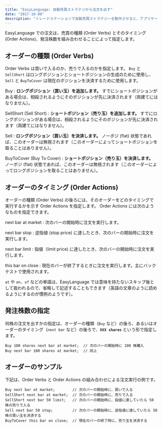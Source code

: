 ```yaml
---
title: "EasyLanguage: 自動売買ストラテジから注文を出す"
date: "2017-10-08"
description: "トレードステーションで自動売買ストラテジーを動作させると、アプリケーションを立ち上げておくだけで自動的にトレードを行ってくれるようになります。ここでは、ストラテジー内からどのように注文を出すかを説明します。"
---
```


EasyLanguage での注文は、売買の種類 (Order Verbs) とそのタイミング (Order Actions)、発注株数を組み合わせることによって指定します。

オーダーの種類 (Order Verbs)
----

Order Verbs は買いで入るのか、売りで入るのかを指定します。
`Buy` と `SellShort` はロングポジションとショートポジションの生成のために使用し、`Sell` と `BuyToCover` は現在のポジションを決済するために使用します。

Buy
: **ロングポジション（買い玉）を追加します。** すでにショートポジションがある場合は、相殺されるようにそのポジションが先に決済されます（両建てにはなりません）。

SellShort (Sell Short)
: **ショートポジション（売り玉）を追加します。** すでにロングポジションがある場合は、相殺されるようにそのポジションが先に決済されます（両建てにはなりません）。

Sell
: **ロングポジション（買い玉）を決済します。** ノーポジ (flat) 状態であれば、このオーダーは無視されます（このオーダーによってショートポジションを取ることはありません）。

BuyToCover (Buy To Cover)
: **ショートポジション（売り玉）を決済します。** ノーポジ (flat) 状態であれば、このオーダーは無視されます（このオーダーによってロングポジションを取ることはありません）。


オーダーのタイミング (Order Actions)
----

オーダーの種類 (Order Verbs) の後ろには、そのオーダーをどのタイミングで実行するかを示す Order Actions を指定します。
Order Actions には次のようなものを指定できます。

next bar at market
: 次のバーの開始時に注文を実行します。

next bar stop
: 逆指値 (stop price) に達したとき、次のバーの開始時に注文を実行します。

next bar limit
: 指値（limit price) に達したとき、次のバーの開始時に注文を実行します。

this bar on close
: 現在のバーが終了するときに注文を実行します。主にバックテストで使用されます。

`at` や `on`、`of` などの単語は、EasyLanguage では意味を持たないスキップ後として扱われるので、省略して記述することもできます（英語の文章のように読めるようにするのが慣例のようです）。


発注株数の指定
----

何株の注文を出すかの指定は、オーダーの種類（`Buy` など）の後ろ、あるいはオーダーのタイミング（`next bar` など）の後ろで、**`XXX shares`** という形で指定します。

~~~
Buy 100 shares next bar at market;  // 次のバーの開始時に 100 株購入
Buy next bar 100 shares at market;  // 同上
~~~


オーダーのサンプル
----

下記は、Order Verbs と Order Actions の組み合わせによる注文実行の例です。

~~~
Buy next bar at market;        // 次のバーの開始時に、買いで入る
SellShort next bar at market;  // 次のバーの開始時に、売りで入る
SellShort next bar 50 limit;   // 次のバーの開始時に、指値に達していたら 50 株の売りで入る
Sell next bar 50 stop;         // 次のバーの開始時に、逆指値に達していたら 50 株の買い玉を決済する
BuyToCover this bar on close;  // 現在のバーの終了時に、売り玉を決済する
~~~

